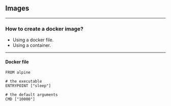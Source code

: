 ## Images

---
### How to create a docker image? 

- Using a docker file.
- Using a container.

---
#### Docker file

```
FROM alpine

# the executable
ENTRYPOINT ["sleep"]

# the default arguments
CMD ["10000"]

```


